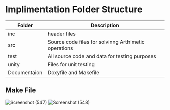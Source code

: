 # Implimentation Folder Structure

|Folder       |	                          Description                    |
|-------------|------------------------------------------------------------|
|inc	        |                       header files                         |
|src	        |     Source code files for solvinng Arthimetic operations   |
|test	        |   All source code and data for testing purposes            |
|unity	     |               Files for unit testing                       |
|Documentaion |	             Doxyfile and Makefile                       |

## Make File 
![Screenshot (547)](https://user-images.githubusercontent.com/98829965/155936672-58a49149-566d-45bd-bf2e-47373f7dfd52.png)
![Screenshot (548)](https://user-images.githubusercontent.com/98829965/155936686-82144e57-8753-49e2-b745-c08ccf10f90e.png)

